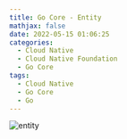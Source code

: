 ```yaml
---
title: Go Core - Entity
mathjax: false
date: 2022-05-15 01:06:25
categories:
  - Cloud Native
  - Cloud Native Foundation
  - Go Core
tags:
  - Cloud Native
  - Go Core
  - Go
---
```


![entity](https://go-core-1253868755.cos.ap-guangzhou.myqcloud.com/entity.png)

<!-- more -->
